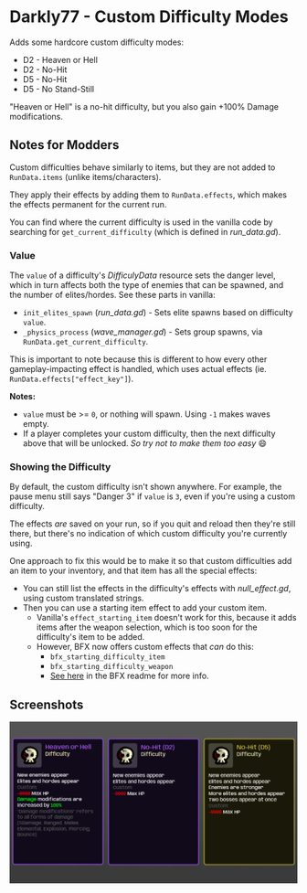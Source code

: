 # Darkly77 - Custom Difficulty Modes

Adds some hardcore custom difficulty modes:

- D2 - Heaven or Hell
- D2 - No-Hit
- D5 - No-Hit
- D5 - No Stand-Still

"Heaven or Hell" is a no-hit difficulty, but you also gain +100% Damage modifications.


## Notes for Modders

Custom difficulties behave similarly to items, but they are not added to `RunData.items` (unlike items/characters).

They apply their effects by adding them to `RunData.effects`, which makes the effects permanent for the current run.

You can find where the current difficulty is used in the vanilla code by searching for `get_current_difficulty` (which is defined in *run_data.gd*).


### Value

The `value` of a difficulty's *DifficulyData* resource sets the danger level, which in turn affects both the type of enemies that can be spawned, and the number of elites/hordes. See these parts in vanilla:

- `init_elites_spawn` (*run_data.gd*) - Sets elite spawns based on difficulty `value`.
- `_physics_process` (*wave_manager.gd*) - Sets group spawns, via `RunData.get_current_difficulty`.

This is important to note because this is different to how every other gameplay-impacting effect is handled, which uses actual effects (ie. `RunData.effects["effect_key"]`).
 
**Notes:**

- `value` must be >= `0`, or nothing will spawn. Using `-1` makes waves empty.
- If a player completes your custom difficulty, then the next difficulty above that will be unlocked. *So try not to make them too easy* 😄

### Showing the Difficulty

By default, the custom difficulty isn't shown anywhere. For example, the pause menu still says "Danger 3" if `value` is `3`, even if you're using a custom difficulty.

The effects *are* saved on your run, so if you quit and reload then they're still there, but there's no indication of which custom difficulty you're currently using.

One approach to fix this would be to make it so that custom difficulties add an item to your inventory, and that item has all the special effects:

- You can still list the effects in the difficulty's effects with *null_effect.gd*, using custom translated strings.
- Then you can use a starting item effect to add your custom item.
    - Vanilla's `effect_starting_item` doesn't work for this, because it adds items after the weapon selection, which is too soon for the difficulty's item to be added.
    - However, BFX now offers custom effects that *can* do this:
        - `bfx_starting_difficulty_item`
        - `bfx_starting_difficulty_weapon`
        - [See here](https://github.com/BrotatoMods/Brotato-BFX#custom-difficulties) in the BFX readme for more info.

## Screenshots

![](.docs/custom-difficulty-modes.png)
